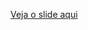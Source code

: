 [Veja o slide aqui](https://carlos-jacomes.github.io/Apresenta-o-trabalhofinal/Apresentação---Trabalho-Final.html)
